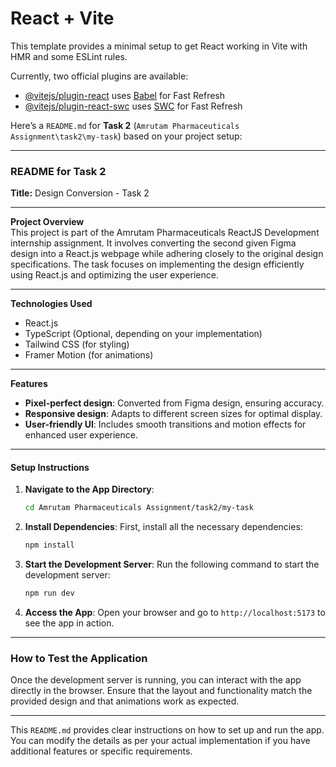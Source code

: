 # React + Vite

This template provides a minimal setup to get React working in Vite with HMR and some ESLint rules.

Currently, two official plugins are available:

- [@vitejs/plugin-react](https://github.com/vitejs/vite-plugin-react/blob/main/packages/plugin-react/README.md) uses [Babel](https://babeljs.io/) for Fast Refresh
- [@vitejs/plugin-react-swc](https://github.com/vitejs/vite-plugin-react-swc) uses [SWC](https://swc.rs/) for Fast Refresh

Here’s a `README.md` for **Task 2** (`Amrutam Pharmaceuticals Assignment\task2\my-task`) based on your project setup:

---

### **README for Task 2**

**Title:** Design Conversion - Task 2

---

 **Project Overview**  
This project is part of the Amrutam Pharmaceuticals ReactJS Development internship assignment. It involves converting the second given Figma design into a React.js webpage while adhering closely to the original design specifications. The task focuses on implementing the design efficiently using React.js and optimizing the user experience.

---

**Technologies Used**  
- React.js  
- TypeScript (Optional, depending on your implementation)  
- Tailwind CSS (for styling)  
- Framer Motion (for animations)  

---

**Features**  
- **Pixel-perfect design**: Converted from Figma design, ensuring accuracy.
- **Responsive design**: Adapts to different screen sizes for optimal display.
- **User-friendly UI**: Includes smooth transitions and motion effects for enhanced user experience.

---

#### **Setup Instructions**  
1. **Navigate to the App Directory**:
   ```bash
   cd Amrutam Pharmaceuticals Assignment/task2/my-task
   ```

2. **Install Dependencies**:
   First, install all the necessary dependencies:
   ```bash
   npm install
   ```

3. **Start the Development Server**:
   Run the following command to start the development server:
   ```bash
   npm run dev
   ```

4. **Access the App**:
   Open your browser and go to `http://localhost:5173` to see the app in action.

---




### **How to Test the Application**  
Once the development server is running, you can interact with the app directly in the browser. Ensure that the layout and functionality match the provided design and that animations work as expected.

---

This `README.md` provides clear instructions on how to set up and run the app. You can modify the details as per your actual implementation if you have additional features or specific requirements.